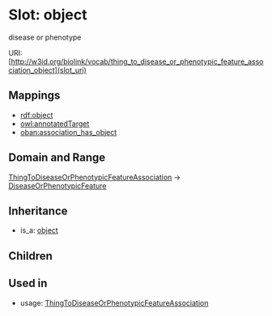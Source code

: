 # Slot: object


disease or phenotype

URI: [http://w3id.org/biolink/vocab/thing_to_disease_or_phenotypic_feature_association_object](slot_uri)
## Mappings

 * [rdf:object](http://purl.obolibrary.org/obo/rdf_object)
 * [owl:annotatedTarget](http://purl.obolibrary.org/obo/owl_annotatedTarget)
 * [oban:association_has_object](http://purl.obolibrary.org/obo/oban_association_has_object)
## Domain and Range

[ThingToDiseaseOrPhenotypicFeatureAssociation](ThingToDiseaseOrPhenotypicFeatureAssociation.md) -> [DiseaseOrPhenotypicFeature](DiseaseOrPhenotypicFeature.md)
## Inheritance

 *  is_a: [object](object.md)
## Children

## Used in

 *  usage: [ThingToDiseaseOrPhenotypicFeatureAssociation](ThingToDiseaseOrPhenotypicFeatureAssociation.md)
